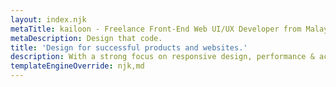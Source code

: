 ```yaml
---
layout: index.njk
metaTitle: kailoon - Freelance Front-End Web UI/UX Developer from Malaysia
metaDescription: Design that code.
title: 'Design for successful products and websites.'
description: With a strong focus on responsive design, performance & accessibility.
templateEngineOverride: njk,md
---
```

